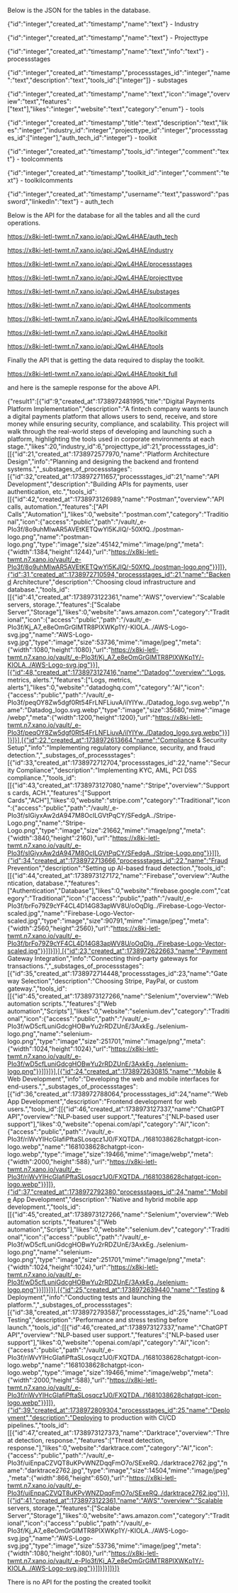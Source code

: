 Below is the JSON for the tables in the database.

{"id":"integer","created_at":"timestamp","name":"text"} - Industry

{"id":"integer","created_at":"timestamp","name":"text"} - Projecttype

{"id":"integer","created_at":"timestamp","name":"text","info":"text"} - processstages

{"id":"integer","created_at":"timestamp","processstages_id":"integer","name":"text","description":"text","tools_id":["integer"]} - substages

{"id":"integer","created_at":"timestamp","name":"text","icon":"image","overview":"text","features":["text"],"likes":"integer","website":"text","category":"enum"} - tools

{"id":"integer","created_at":"timestamp","title":"text","description":"text","likes":"integer","industry_id":"integer","projecttype_id":"integer","processstages_id":["integer"],"auth_tech_id":"integer"} - toolkit

{"id":"integer","created_at":"timestamp","tools_id":"integer","comment":"text"} - toolcomments


{"id":"integer","created_at":"timestamp","toolkit_id":"integer","comment":"text"} - toolkilcomments

{"id":"integer","created_at":"timestamp","username":"text","password":"password","linkedIn":"text"} - auth_tech

Below is the API for the database for all the tables and all the curd operations.

https://x8ki-letl-twmt.n7.xano.io/api:JQwL4HAE/auth_tech

https://x8ki-letl-twmt.n7.xano.io/api:JQwL4HAE/industry

https://x8ki-letl-twmt.n7.xano.io/api:JQwL4HAE/processstages

https://x8ki-letl-twmt.n7.xano.io/api:JQwL4HAE/projecttype

https://x8ki-letl-twmt.n7.xano.io/api:JQwL4HAE/substages

https://x8ki-letl-twmt.n7.xano.io/api:JQwL4HAE/toolcomments

https://x8ki-letl-twmt.n7.xano.io/api:JQwL4HAE/toolkilcomments

https://x8ki-letl-twmt.n7.xano.io/api:JQwL4HAE/toolkit

https://x8ki-letl-twmt.n7.xano.io/api:JQwL4HAE/tools


Finally the API that is getting the data required to display the toolkit.

https://x8ki-letl-twmt.n7.xano.io/api:JQwL4HAE/tookit_full

and here is the sameple response for the above API.

{"result1":[{"id":9,"created_at":1738972481995,"title":"Digital Payments Platform Implementation","description":"A fintech company wants to launch a digital payments platform that allows users to send, receive, and store money while ensuring security, compliance, and scalability. This project will walk through the real-world steps of developing and launching such a platform, highlighting the tools used in corporate environments at each stage.","likes":20,"industry_id":6,"projecttype_id":21,"processstages_id":[[{"id":21,"created_at":1738972577970,"name":"Platform Architecture Design","info":"Planning and designing the backend and frontend systems.","_substages_of_processstages":[{"id":32,"created_at":1738972711657,"processstages_id":21,"name":"API Development","description":"Building APIs for payments, user authentication, etc.","tools_id":[[{"id":42,"created_at":1738973126989,"name":"Postman","overview":"API calls, automation.","features":["API Calls","Automation"],"likes":0,"website":"postman.com","category":"Traditional","icon":{"access":"public","path":"/vault/_e-PIo3f/8o9uhMIwAR5AVEtKETQwYl5KJIQ/-50XfQ../postman-logo.png","name":"postman-logo.png","type":"image","size":45142,"mime":"image/png","meta":{"width":1384,"height":1244},"url":"https://x8ki-letl-twmt.n7.xano.io/vault/_e-PIo3f/8o9uhMIwAR5AVEtKETQwYl5KJIQ/-50XfQ../postman-logo.png"}}]]},{"id":31,"created_at":1738972710594,"processstages_id":21,"name":"Backend Architecture","description":"Choosing cloud infrastructure and database.","tools_id":[[{"id":41,"created_at":1738973122361,"name":"AWS","overview":"Scalable servers, storage.","features":["Scalabe Server","Storage"],"likes":0,"website":"aws.amazon.com","category":"Traditional","icon":{"access":"public","path":"/vault/_e-PIo3f/Kj_A7_e8eOmGrGlMTR8PlXWKp1Y/-KIOLA../AWS-Logo-svg.jpg","name":"AWS-Logo-svg.jpg","type":"image","size":53736,"mime":"image/jpeg","meta":{"width":1080,"height":1080},"url":"https://x8ki-letl-twmt.n7.xano.io/vault/_e-PIo3f/Kj_A7_e8eOmGrGlMTR8PlXWKp1Y/-KIOLA../AWS-Logo-svg.jpg"}}],[{"id":48,"created_at":1738973127416,"name":"Datadog","overview":"Logs, metrics, alerts.","features":["Logs, metrics, alerts"],"likes":0,"website":"datadoghq.com","category":"AI","icon":{"access":"public","path":"/vault/_e-PIo3f/peqOY8Zw5dgf0Rt54FrLNFLiuvA/ilYIYw../Datadog_logo.svg.webp","name":"Datadog_logo.svg.webp","type":"image","size":35680,"mime":"image/webp","meta":{"width":1200,"height":1200},"url":"https://x8ki-letl-twmt.n7.xano.io/vault/_e-PIo3f/peqOY8Zw5dgf0Rt54FrLNFLiuvA/ilYIYw../Datadog_logo.svg.webp"}}]]}]}],[{"id":22,"created_at":1738972613664,"name":"Compliance & Security Setup","info":"Implementing regulatory compliance, security, and fraud detection.","_substages_of_processstages":[{"id":33,"created_at":1738972712704,"processstages_id":22,"name":"Security Compliance","description":"Implementing KYC, AML, PCI DSS compliance.","tools_id":[[{"id":43,"created_at":1738973127080,"name":"Stripe","overview":"Supports cards, ACH.","features":["Support Cards","ACH"],"likes":0,"website":"stripe.com","category":"Traditional","icon":{"access":"public","path":"/vault/_e-PIo3f/sIGiyxAw2dA947M8OcILGVtPqCY/SFedgA../Stripe-Logo.png","name":"Stripe-Logo.png","type":"image","size":21662,"mime":"image/png","meta":{"width":3840,"height":2160},"url":"https://x8ki-letl-twmt.n7.xano.io/vault/_e-PIo3f/sIGiyxAw2dA947M8OcILGVtPqCY/SFedgA../Stripe-Logo.png"}}]]},{"id":34,"created_at":1738972713666,"processstages_id":22,"name":"Fraud Prevention","description":"Setting up AI-based fraud detection.","tools_id":[[{"id":44,"created_at":1738973127172,"name":"Firebase","overview":"Authentication, database.","features":["Authentication","Database"],"likes":0,"website":"firebase.google.com","category":"Traditional","icon":{"access":"public","path":"/vault/_e-PIo3f/brFo79Z9cYF4CL4D14G83apWV8U/oOqDlg../Firebase-Logo-Vector-scaled.jpg","name":"Firebase-Logo-Vector-scaled.jpg","type":"image","size":90791,"mime":"image/jpeg","meta":{"width":2560,"height":2560},"url":"https://x8ki-letl-twmt.n7.xano.io/vault/_e-PIo3f/brFo79Z9cYF4CL4D14G83apWV8U/oOqDlg../Firebase-Logo-Vector-scaled.jpg"}}]]}]}],[{"id":23,"created_at":1738972622663,"name":"Payment Gateway Integration","info":"Connecting third-party gateways for transactions.","_substages_of_processstages":[{"id":35,"created_at":1738972714448,"processstages_id":23,"name":"Gateway Selection","description":"Choosing Stripe, PayPal, or custom gateway.","tools_id":[[{"id":45,"created_at":1738973127266,"name":"Selenium","overview":"Web automation scripts.","features":["Web automation","Scripts"],"likes":0,"website":"selenium.dev","category":"Traditional","icon":{"access":"public","path":"/vault/_e-PIo3f/wD5cfLuniGdcgHOBwYu2rRDZUnE/3AxkEg../selenium-logo.png","name":"selenium-logo.png","type":"image","size":251701,"mime":"image/png","meta":{"width":1024,"height":1024},"url":"https://x8ki-letl-twmt.n7.xano.io/vault/_e-PIo3f/wD5cfLuniGdcgHOBwYu2rRDZUnE/3AxkEg../selenium-logo.png"}}]]}]}],[{"id":24,"created_at":1738972630815,"name":"Mobile & Web Development","info":"Developing the web and mobile interfaces for end-users.","_substages_of_processstages":[{"id":36,"created_at":1738972788064,"processstages_id":24,"name":"Web App Development","description":"Frontend development for web users.","tools_id":[[{"id":46,"created_at":1738973127337,"name":"ChatGPT API","overview":"NLP-based user support.","features":["NLP-based user support"],"likes":0,"website":"openai.com/api","category":"AI","icon":{"access":"public","path":"/vault/_e-PIo3f/riWvYIHcGIafiPftaSLosqcz1J0/FXQTDA../1681038628chatgpt-icon-logo.webp","name":"1681038628chatgpt-icon-logo.webp","type":"image","size":19466,"mime":"image/webp","meta":{"width":2000,"height":588},"url":"https://x8ki-letl-twmt.n7.xano.io/vault/_e-PIo3f/riWvYIHcGIafiPftaSLosqcz1J0/FXQTDA../1681038628chatgpt-icon-logo.webp"}}]]},{"id":37,"created_at":1738972792380,"processstages_id":24,"name":"Mobile App Development","description":"Native and hybrid mobile app development.","tools_id":[[{"id":45,"created_at":1738973127266,"name":"Selenium","overview":"Web automation scripts.","features":["Web automation","Scripts"],"likes":0,"website":"selenium.dev","category":"Traditional","icon":{"access":"public","path":"/vault/_e-PIo3f/wD5cfLuniGdcgHOBwYu2rRDZUnE/3AxkEg../selenium-logo.png","name":"selenium-logo.png","type":"image","size":251701,"mime":"image/png","meta":{"width":1024,"height":1024},"url":"https://x8ki-letl-twmt.n7.xano.io/vault/_e-PIo3f/wD5cfLuniGdcgHOBwYu2rRDZUnE/3AxkEg../selenium-logo.png"}}]]}]}],[{"id":25,"created_at":1738972639440,"name":"Testing & Deployment","info":"Conducting tests and launching the platform.","_substages_of_processstages":[{"id":38,"created_at":1738972793587,"processstages_id":25,"name":"Load Testing","description":"Performance and stress testing before launch.","tools_id":[[{"id":46,"created_at":1738973127337,"name":"ChatGPT API","overview":"NLP-based user support.","features":["NLP-based user support"],"likes":0,"website":"openai.com/api","category":"AI","icon":{"access":"public","path":"/vault/_e-PIo3f/riWvYIHcGIafiPftaSLosqcz1J0/FXQTDA../1681038628chatgpt-icon-logo.webp","name":"1681038628chatgpt-icon-logo.webp","type":"image","size":19466,"mime":"image/webp","meta":{"width":2000,"height":588},"url":"https://x8ki-letl-twmt.n7.xano.io/vault/_e-PIo3f/riWvYIHcGIafiPftaSLosqcz1J0/FXQTDA../1681038628chatgpt-icon-logo.webp"}}]]},{"id":39,"created_at":1738972809304,"processstages_id":25,"name":"Deployment","description":"Deploying to production with CI/CD pipelines.","tools_id":[[{"id":47,"created_at":1738973127373,"name":"Darktrace","overview":"Threat detection, response.","features":["Threat detection, response."],"likes":0,"website":"darktrace.com","category":"AI","icon":{"access":"public","path":"/vault/_e-PIo3f/uiEnpaCZVQT8uKPvWNZDqqFmO7o/SExeRQ../darktrace2762.jpg","name":"darktrace2762.jpg","type":"image","size":14504,"mime":"image/jpeg","meta":{"width":866,"height":650},"url":"https://x8ki-letl-twmt.n7.xano.io/vault/_e-PIo3f/uiEnpaCZVQT8uKPvWNZDqqFmO7o/SExeRQ../darktrace2762.jpg"}}],[{"id":41,"created_at":1738973122361,"name":"AWS","overview":"Scalable servers, storage.","features":["Scalabe Server","Storage"],"likes":0,"website":"aws.amazon.com","category":"Traditional","icon":{"access":"public","path":"/vault/_e-PIo3f/Kj_A7_e8eOmGrGlMTR8PlXWKp1Y/-KIOLA../AWS-Logo-svg.jpg","name":"AWS-Logo-svg.jpg","type":"image","size":53736,"mime":"image/jpeg","meta":{"width":1080,"height":1080},"url":"https://x8ki-letl-twmt.n7.xano.io/vault/_e-PIo3f/Kj_A7_e8eOmGrGlMTR8PlXWKp1Y/-KIOLA../AWS-Logo-svg.jpg"}}]]}]}]]}]}


There is no API for the posting the created toolkit


